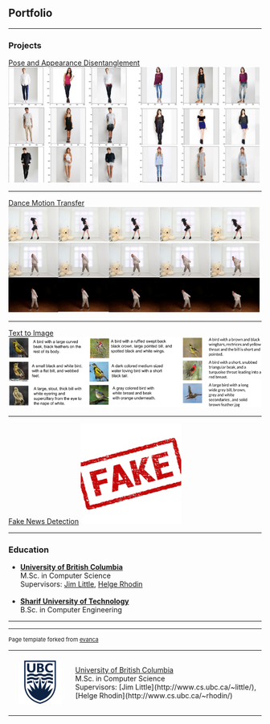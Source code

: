 ## Portfolio

---

### Projects

[Pose and Appearance Disentanglement](/PoseAppDisentanglement)
<img src="images/disentangle.png?raw=true" width="500" height="230">

---
[Dance Motion Transfer](/DanceMotion)
<img src="images/dance.png?raw=true" width="500" height="210">

---
[Text to Image](/Text2Img)
<img src="images/bird.png?raw=true" width="600" height="140">

---
[Fake News Detection](http://example.com/)
<img src="images/fake.jpg?raw=true" width="200" height="200">

---

### Education

- <b>[University of British Columbia](http://www.cs.ubc.ca//)</b> <br> M.Sc. in Computer Science <br> Supervisors: [Jim Little](http://www.cs.ubc.ca/~little/), [Helge Rhodin](http://www.cs.ubc.ca/~rhodin/) <br> <br>
- <b>[Sharif University of Technology](http://ce.sharif.edu//)</b> <br> B.Sc. in Computer Engineering

---
<table width="100%" align="center" border="0" cellpadding="20"><tbody>
          <tr>
            <td style="padding:20px;width:25%;vertical-align:middle"><img src="images/ubc.png"></td>
            <td width="75%" valign="center">
              <a href="http://www.cs.ubc.ca//">University of British Columbia</a>
              <br>
              M.Sc. in Computer Science <br>
              Supervisors: [Jim Little](http://www.cs.ubc.ca/~little/), [Helge Rhodin](http://www.cs.ubc.ca/~rhodin/)
            </td>
          </tr>



---
<p style="font-size:11px">Page template forked from <a href="https://github.com/evanca/quick-portfolio">evanca</a></p>
<!-- Remove above link if you don't want to attibute -->
